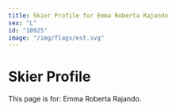 ```yaml
---
title: Skier Profile for Emma Roberta Rajando
sex: "L"
id: "10925"
image: "/img/flags/est.svg" 
---
```


# Skier Profile

This page is for: Emma Roberta Rajando.
    